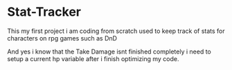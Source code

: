 # Stat-Tracker
This my first project i am coding from scratch used to keep track of stats for characters on rpg games such as DnD

And yes i know that the Take Damage isnt finished completely i need to setup a current hp variable after i finish optimizing my code.

